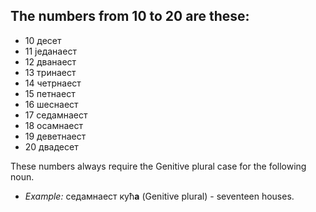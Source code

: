 ## The numbers from 10 to 20 are these:
* 10 десет
* 11 једанаест
* 12 дванаест
* 13 тринаест
* 14 четрнаест
* 15 петнаест
* 16 шеснаест
* 17 седамнаест
* 18 осамнаест
* 19 деветнаест
* 20 двадесет

These numbers always require the Genitive plural case for the following noun.

* *Example:* седамнаест кућ**а** (Genitive plural) - seventeen houses.